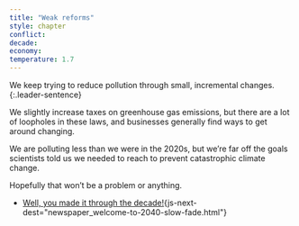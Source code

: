 ```yaml
---
title: "Weak reforms"
style: chapter
conflict: 
decade: 
economy: 
temperature: 1.7
---
```


We keep trying to reduce pollution through small, incremental changes. 
{:.leader-sentence}

We slightly increase taxes on greenhouse gas emissions, but there are a lot of loopholes in these laws, and businesses generally find ways to get around changing.

We are polluting less than we were in the 2020s, but we’re far off the goals scientists told us we needed to reach to prevent catastrophic climate change.

Hopefully that won’t be a problem or anything.

- [Well, you made it through the decade!](part-page_2040.html){js-next-dest="newspaper_welcome-to-2040-slow-fade.html"}
